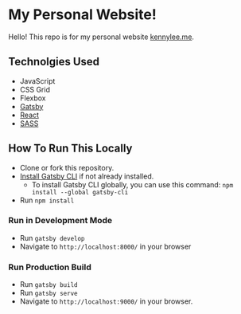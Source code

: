 # My Personal Website!
Hello! This repo is for my personal website [kennylee.me](https://kennylee.me).

## Technolgies Used

* JavaScript
* CSS Grid
* Flexbox
* [Gatsby](https://www.gatsbyjs.org/)
* [React](https://reactjs.org/)
* [SASS](https://sass-lang.com/)

## How To Run This Locally
* Clone or fork this repository.
* [Install Gatsby CLI](https://www.gatsbyjs.org/tutorial/part-zero/#install-gatsby-cli) if not already installed. 
  * To install Gatsby CLI globally, you can use this command: `npm install --global gatsby-cli`
* Run `npm install`

### Run in Development Mode
* Run `gatsby develop` 
* Navigate to `http://localhost:8000/` in your browser

### Run Production Build
* Run `gatsby build`
* Run `gatsby serve`
* Navigate to `http://localhost:9000/` in your browser.
